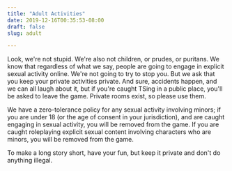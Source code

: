 ```yaml
---
title: "Adult Activities"
date: 2019-12-16T00:35:53-08:00
draft: false
slug: adult

---
```


Look, we're not stupid. We're also not children, or prudes, or puritans. We know that regardless of what we say, people are going to engage in explicit sexual activity online. We're not going to try to stop you. But we ask that you keep your private activities private. And sure, accidents happen, and we can all laugh about it, but if you're caught TSing in a public place, you'll be asked to leave the game. Private rooms exist, so please use them.

We have a zero-tolerance policy for any sexual activity involving minors; if you are under 18 (or the age of consent in your jurisdiction), and are caught engaging in sexual activity, you will be removed from the game. If you are caught roleplaying explicit sexual content involving characters who are minors, you will be removed from the game.

To make a long story short, have your fun, but keep it private and don't do anything illegal.